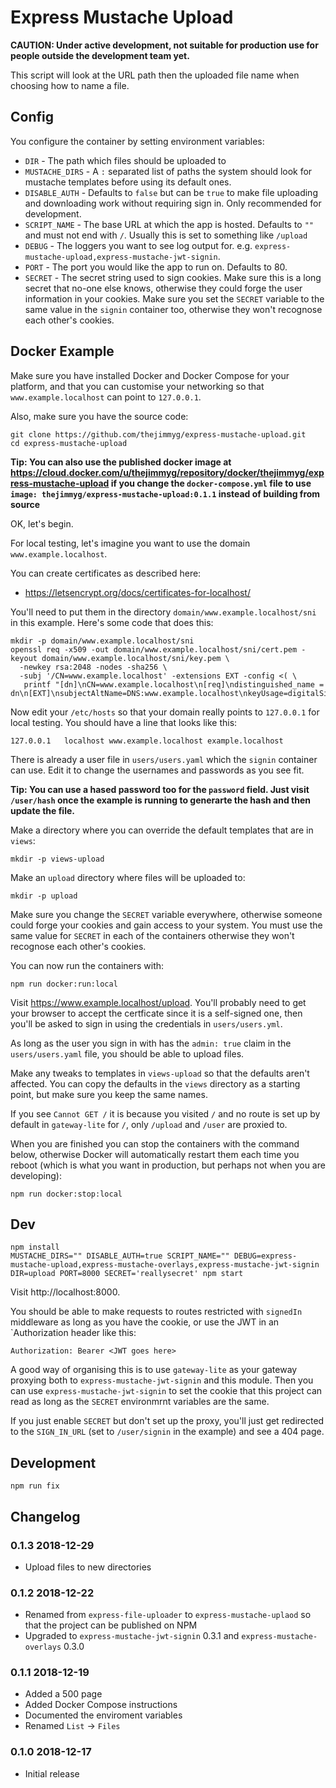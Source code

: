 # Express Mustache Upload

**CAUTION: Under active development, not suitable for production use for people
outside the development team yet.**

This script will look at the URL path then the uploaded file name when choosing how to name a file.

## Config

You configure the container by setting environment variables:

* `DIR` - The path which files should be uploaded to
* `MUSTACHE_DIRS` - A `:` separated list of paths the system should look for mustache templates before using its default ones.
* `DISABLE_AUTH` - Defaults to `false` but can be `true` to make file uploading and downloading work without requiring sign in. Only recommended for development.
* `SCRIPT_NAME` - The base URL at which the app is hosted. Defaults to `""` and must not end with `/`. Usually this is set to something like `/upload`
* `DEBUG` - The loggers you want to see log output for. e.g. `express-mustache-upload,express-mustache-jwt-signin`.
* `PORT` - The port you would like the app to run on. Defaults to 80.
* `SECRET` - The secret string used to sign cookies. Make sure this is a long secret that no-one else knows, otherwise they could forge the user information in your cookies. Make sure you set the `SECRET` variable to the same value in the `signin` container too, otherwise they won't recognose each other's cookies.

## Docker Example

Make sure you have installed Docker and Docker Compose for your platform, and
that you can customise your networking so that `www.example.localhost` can
point to `127.0.0.1`.

Also, make sure you have the source code:

```
git clone https://github.com/thejimmyg/express-mustache-upload.git
cd express-mustache-upload
```

**Tip: You can also use the published docker image at https://cloud.docker.com/u/thejimmyg/repository/docker/thejimmyg/express-mustache-upload if you change the `docker-compose.yml` file to use `image: thejimmyg/express-mustache-upload:0.1.1` instead of building from source**

OK, let's begin.

For local testing, let's imagine you want to use the domain `www.example.localhost`.

You can create certificates as described here:

* https://letsencrypt.org/docs/certificates-for-localhost/

You'll need to put them in the directory `domain/www.example.localhost/sni` in this example. Here's some code that does this:

```
mkdir -p domain/www.example.localhost/sni
openssl req -x509 -out domain/www.example.localhost/sni/cert.pem -keyout domain/www.example.localhost/sni/key.pem \
  -newkey rsa:2048 -nodes -sha256 \
  -subj '/CN=www.example.localhost' -extensions EXT -config <( \
   printf "[dn]\nCN=www.example.localhost\n[req]\ndistinguished_name = dn\n[EXT]\nsubjectAltName=DNS:www.example.localhost\nkeyUsage=digitalSignature\nextendedKeyUsage=serverAuth")
```

Now edit your `/etc/hosts` so that your domain really points to `127.0.0.1` for local testing. You should have a line that looks like this:

```
127.0.0.1	localhost www.example.localhost example.localhost
```

There is already a user file in `users/users.yaml` which the `signin` container can use. Edit it to change the usernames and passwords as you see fit.

**Tip: You can use a hased password too for the `password` field. Just visit `/user/hash` once the example is running to generarte the hash and then update the file.**

Make a directory where you can override the default templates that are in `views`:

```
mkdir -p views-upload
```

Make an `upload` directory where files will be uploaded to:

```
mkdir -p upload
```

Make sure you change the `SECRET` variable everywhere, otherwise someone could forge your cookies and gain access to your system. You must use the same value for `SECRET` in each of the containers otherwise they won't recognose each other's cookies.

You can now run the containers with:

```
npm run docker:run:local
```

Visit https://www.example.localhost/upload. You'll probably need to get your browser to accept the certficate since it is a self-signed one, then you'll be asked to sign in using the credentials in `users/users.yml`.

As long as the user you sign in with has the `admin: true` claim in the `users/users.yaml` file, you should be able to upload files.

Make any tweaks to templates in `views-upload` so that the defaults aren't affected. You can copy the defaults in the `views` directory as a starting point, but make sure you keep the same names.

If you see `Cannot GET /` it is because you visited `/` and no route is set up by default in `gateway-lite` for `/`, only `/upload` and `/user` are proxied to.

When you are finished you can stop the containers with the command below, otherwise Docker will automatically restart them each time you reboot (which is what you want in production, but perhaps not when you are developing):

```
npm run docker:stop:local
```

## Dev

```
npm install
MUSTACHE_DIRS="" DISABLE_AUTH=true SCRIPT_NAME="" DEBUG=express-mustache-upload,express-mustache-overlays,express-mustache-jwt-signin DIR=upload PORT=8000 SECRET='reallysecret' npm start
```

Visit http://localhost:8000.

You should be able to make requests to routes restricted with `signedIn`
middleware as long as you have the cookie, or use the JWT in an `Authorization
header like this:

```
Authorization: Bearer <JWT goes here>
```

A good way of organising this is to use `gateway-lite` as your gateway proxying
both to `express-mustache-jwt-signin` and this module. Then you can use
`express-mustache-jwt-signin` to set the cookie that this project can read as
long as the `SECRET` environmrnt variables are the same.

If you just enable `SECRET` but don't set up the proxy, you'll just get
redirected to the `SIGN_IN_URL` (set to `/user/signin` in the example) and see
a 404 page.

## Development

```
npm run fix
```

## Changelog

### 0.1.3 2018-12-29

* Upload files to new directories

### 0.1.2 2018-12-22

* Renamed from `express-file-uploader` to `express-mustache-uplaod` so that the project can be published on NPM
* Upgraded to `express-mustache-jwt-signin` 0.3.1 and `express-mustache-overlays` 0.3.0

### 0.1.1 2018-12-19

* Added a 500 page
* Added Docker Compose instructions
* Documented the enviroment variables
* Renamed `List` -> `Files`

### 0.1.0 2018-12-17

* Initial release

